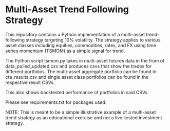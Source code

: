 # Multi-Asset Trend Following Strategy

This repository contains a Python implementation of a multi-asset trend-following strategy targeting 10% volatility. The strategy applies to various asset classes including equities, commodities, rates, and FX using time series momentum (TSMOM) as a simple signal for trend.

The Python script tsmom.py takes in multi-asset futures data in the from of data_pulled_updated.csv and produces csvs that show the trades for different portfolios. The multi-asset aggregate portfolio can be found in cta_results.csv and single asset class portfolios can be found in the respective result CSVs.

This also shows backtested performance of portfolios in said CSVs.

Please see requirements.txt for packages used.

NOTE: This is meant to be a simple illustrative example of a multi-asset trend strategy as an educational exercise and not a live-tested investment strategy.